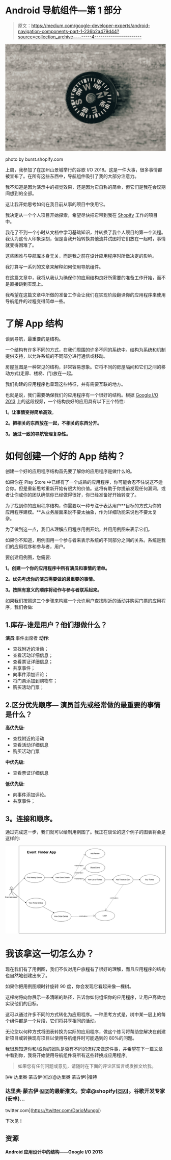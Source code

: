 # Android 导航组件—第 1 部分

> 原文：<https://medium.com/google-developer-experts/android-navigation-components-part-1-236b2a479d44?source=collection_archive---------4----------------------->

![](img/892fe46c9c90004e2b1b419326a6d7d6.png)

photo by burst.shopify.com

上周，我参加了在加州山景城举行的谷歌 I/O 2018。这是一件大事，很多事情都被宣布了。在所有这些东西中，导航组件吸引了我的大部分注意力。

我不知道是因为演示中的视觉效果，还是因为它自称的简单，但它们是我在会议期间想到的全部。

这让我开始思考如何在我目前从事的项目中使用它。

我决定从一个个人项目开始探索，希望尽快把它带到我在 [Shopify](https://medium.com/u/bab76dfc19b0?source=post_page-----236b2a479d44--------------------------------) 工作的项目中。

我花了不到一个小时从文档中学习基础知识，并转换了我个人项目的第一个流程。我认为这令人印象深刻，但是当我开始转换其他流并试图将它们放在一起时，事情就变得困难了。

这些困难与导航库本身无关，而是我之前在设计应用程序时所做决定的影响。

我打算写一系列的文章来解释如何使用导航组件。

在这篇文章中，我将从我认为确保你的应用结构良好所需要的准备工作开始，而不是直接跳到实现上。

我希望在这篇文章中所做的准备工作会让我们在实现阶段翻译你的应用程序来使用导航组件的过程变得简单一些。

# **了解 App 结构**

谈到导航，最重要的是结构。

一个结构有许多不同的方式，在我们周围的许多不同的系统中。结构为系统和机制提供支持，以允许系统的不同部分进行通信或移动。

房屋蓝图是一种常见的结构，非常容易想象。它将不同的房屋隔间和它们之间的移动方式(走廊、楼梯、门)放在一起。

我们构建的应用程序也呈现这些特征，并有需要互联的地方。

也就是说，我们需要确保我们的应用程序有一个很好的结构。根据 [Google I/O 2013](https://www.youtube.com/watch?v=XpqyiBR0lJ4) 上的这段视频，一个结构良好的应用具有以下三个特性:

**1。让事情变得简单高效**。

**2。把相关的东西放在一起，不相关的东西分开。**

**3。通过一致的导航管理复杂性。**

# **如何创建一个好的 App 结构？**

创建一个好的应用程序结构首先要了解你的应用程序是做什么的。

如果你在 Play Store 中已经有了一个成熟的应用程序，你可能会忍不住说这不适合你。但是重新思考重新开始有很大的价值。这将有助于你提前发现任何漏洞，或者让你或你的团队确信你已经做得很好，你已经准备好开始转变了。

为了找到你的应用程序结构，你需要以一种专注于表达用户**目标的方式为你的应用程序建模。**从业务层面来说不要太抽象，作为详细功能来说也不要太复杂。

为了做到这一点，我们从理解应用程序用例开始，并用用例图来表示它们。

如果你不知道，用例图用一个参与者来表示系统的不同部分之间的关系。系统是我们的应用程序和参与者，用户。

要创建用例图，您需要:

**1。创建一个你的应用程序中所有演员和事情的清单。**

**2。优先考虑你的演员需要做的最重要的事情。**

**3。按照有意义的顺序将动作与参与者联系起来。**

如果我们按照这三个步骤来构建一个允许用户查找附近的活动并购买门票的应用程序，我们会做:

## 1.库存-谁是用户？他们想做什么？

**演员**:事件出席者
**动作**:

*   查找附近的活动；
*   查看活动详细信息；
*   查看票证详细信息；
*   共享事件；
*   向事件添加评论；
*   将门票添加到购物车；
*   购买活动门票；

## 2.**区分优先顺序—** 演员首先或经常做的最重要的事情是什么？

**高优先级:**

*   查找附近的活动
*   查看活动详细信息
*   购买活动门票

**中优先级:**

*   查看票证详细信息

**低优先级:**

*   向事件添加评论。
*   共享事件；

## **3。连接和顺序。**

通过完成这一步，我们就可以绘制用例图了。我正在谈论的这个例子的图表将会是这样的:

![](img/90497d427af11fc83e1e76f5b9d3f6d1.png)

# 我该拿这一切怎么办？

现在我们有了用例图，我们不仅对用户旅程有了很好的理解，而且应用程序的结构也自然地创建出来了。

如果你把用例图顺时针旋转 90 度，你会发现它看起来像一棵树。

这棵树将向你展示一条清晰的路径，告诉你如何组织你的应用程序，让用户高效地实现他们的目标。

这可以通过许多不同的方式转化为应用程序。一种思考方式是，树中某一层上的每个组件都是一个片段，它们将共享相同的活动。

无论您以何种方式将图表转换为实际的应用程序，做这个练习将帮助您解决在创建新项目或转换现有项目以使用导航组件时可能遇到的 80%的问题。

我很想知道你和/或你的团队是否有不同的流程来做这件事，并希望在下一篇文章中看到你，我将开始使用导航组件将所有这些转换成应用程序。

> 如果您有任何问题或意见，请随时在下面的评论区留言或发推文给我。

[](https://twitter.com/DarioMungoi) [## 达里奥·蒙古伊·🇲🇿(@达里奥·蒙古伊)|推特

### 达里奥·蒙古伊·🇲🇿的最新推文。安卓@shopify(🇨🇦)。谷歌开发专家(安卓)…

twitter.com](https://twitter.com/DarioMungoi) 

下次见！

## **资源**

**Android 应用设计中的结构——Google I/O 2013**
